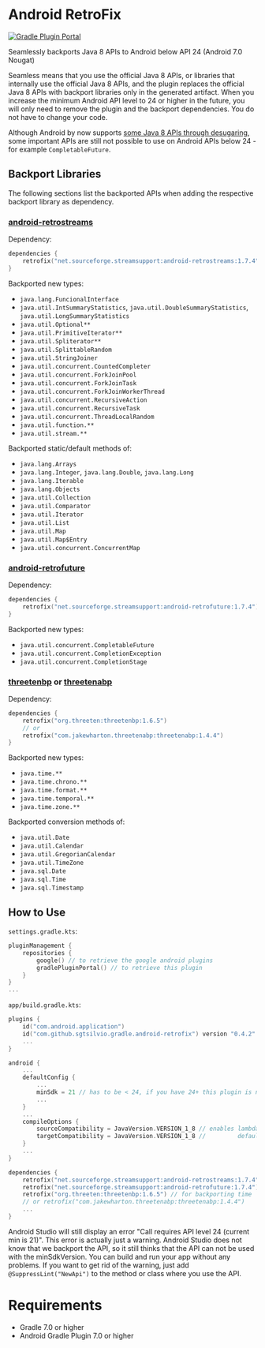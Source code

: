 # Android RetroFix

[![Gradle Plugin Portal](https://img.shields.io/gradle-plugin-portal/v/com.github.sgtsilvio.gradle.android-retrofix?color=brightgreen&style=for-the-badge)](https://plugins.gradle.org/plugin/com.github.sgtsilvio.gradle.android-retrofix)

Seamlessly backports Java 8 APIs to Android below API 24 (Android 7.0 Nougat)

Seamless means that you use the official Java 8 APIs, or libraries that internally use the official Java 8 APIs,
and the plugin replaces the official Java 8 APIs with backport libraries only in the generated artifact.
When you increase the minimum Android API level to 24 or higher in the future, 
you will only need to remove the plugin and the backport dependencies.
You do not have to change your code.

Although Android by now supports
[some Java 8 APIs through desugaring](https://developer.android.com/studio/write/java8-support-table),
some important APIs are still not possible to use on Android APIs below 24 - for example `CompletableFuture`.

## Backport Libraries

The following sections list the backported APIs when adding the respective backport library as dependency.

### [android-retrostreams](https://github.com/retrostreams/android-retrostreams)

Dependency:
```kotlin
dependencies {
    retrofix("net.sourceforge.streamsupport:android-retrostreams:1.7.4")
}
```

Backported new types:
- `java.lang.FuncionalInterface`
- `java.util.IntSummaryStatistics`, `java.util.DoubleSummaryStatistics`, `java.util.LongSummaryStatistics`
- `java.util.Optional**`
- `java.util.PrimitiveIterator**`
- `java.util.Spliterator**`
- `java.util.SplittableRandom`
- `java.util.StringJoiner`
- `java.util.concurrent.CountedCompleter`
- `java.util.concurrent.ForkJoinPool`
- `java.util.concurrent.ForkJoinTask`
- `java.util.concurrent.ForkJoinWorkerThread`
- `java.util.concurrent.RecursiveAction`
- `java.util.concurrent.RecursiveTask`
- `java.util.concurrent.ThreadLocalRandom`
- `java.util.function.**`
- `java.util.stream.**`

Backported static/default methods of:
- `java.lang.Arrays`
- `java.lang.Integer`, `java.lang.Double`, `java.lang.Long`
- `java.lang.Iterable`
- `java.lang.Objects`
- `java.util.Collection`
- `java.util.Comparator`
- `java.util.Iterator`
- `java.util.List`
- `java.util.Map`
- `java.util.Map$Entry`
- `java.util.concurrent.ConcurrentMap`

### [android-retrofuture](https://github.com/retrostreams/android-retrofuture)

Dependency:
```kotlin
dependencies {
    retrofix("net.sourceforge.streamsupport:android-retrofuture:1.7.4")
}
```

Backported new types:
- `java.util.concurrent.CompletableFuture`
- `java.util.concurrent.CompletionException`
- `java.util.concurrent.CompletionStage`

### [threetenbp](https://github.com/ThreeTen/threetenbp) or [threetenabp](https://github.com/JakeWharton/ThreeTenABP)

Dependency:
```kotlin
dependencies {
    retrofix("org.threeten:threetenbp:1.6.5")
    // or 
    retrofix("com.jakewharton.threetenabp:threetenabp:1.4.4")
}
```

Backported new types:
- `java.time.**`
- `java.time.chrono.**`
- `java.time.format.**`
- `java.time.temporal.**`
- `java.time.zone.**`

Backported conversion methods of:
- `java.util.Date`
- `java.util.Calendar`
- `java.util.GregorianCalendar`
- `java.util.TimeZone`
- `java.sql.Date`
- `java.sql.Time`
- `java.sql.Timestamp`


## How to Use

`settings.gradle.kts`:

```kotlin
pluginManagement {
    repositories {
        google() // to retrieve the google android plugins
        gradlePluginPortal() // to retrieve this plugin
    }
}
...
```

`app/build.gradle.kts`:

```kotlin
plugins {
    id("com.android.application")
    id("com.github.sgtsilvio.gradle.android-retrofix") version "0.4.2"
    ...
}

android {
    ...
    defaultConfig {
        ...
        minSdk = 21 // has to be < 24, if you have 24+ this plugin is not needed
        ...
    }
    ...
    compileOptions {
        sourceCompatibility = JavaVersion.VERSION_1_8 // enables lambdas, method references,
        targetCompatibility = JavaVersion.VERSION_1_8 //         default methods, static interface methods
    }
    ...
}

dependencies {
    retrofix("net.sourceforge.streamsupport:android-retrostreams:1.7.4") // for backporting streams
    retrofix("net.sourceforge.streamsupport:android-retrofuture:1.7.4") // for backporting future
    retrofix("org.threeten:threetenbp:1.6.5") // for backporting time
    // or retrofix("com.jakewharton.threetenabp:threetenabp:1.4.4")
    ...
}
```

Android Studio will still display an error "Call requires API level 24 (current min is 21)".
This error is actually just a warning.
Android Studio does not know that we backport the API, so it still thinks that the API can not be used with the 
minSdkVersion.
You can build and run your app without any problems.
If you want to get rid of the warning, just add `@SuppressLint("NewApi")` to the method or class where you use the API.

# Requirements

- Gradle 7.0 or higher
- Android Gradle Plugin 7.0 or higher
